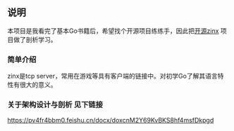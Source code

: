 ## 说明
本项目是我看完了基本Go书籍后，希望找个开源项目练练手，因此把[开源zinx](https://github.com/aceld/zinx) 项目做了剖析学习。

### 简单介绍
zinx是tcp server，常用在游戏等具有客户端的链接中。对初学Go了解其语言特性有很大的意义。

### 关于架构设计与剖析 见下链接

https://pv4fr4bbm0.feishu.cn/docx/doxcnM2Y69KvBKS8hf4msfDkpgd
